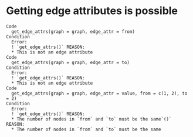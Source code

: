 # Getting edge attributes is possible

    Code
      get_edge_attrs(graph = graph, edge_attr = from)
    Condition
      Error:
      ! `get_edge_attrs()` REASON:
      * This is not an edge attribute
    Code
      get_edge_attrs(graph = graph, edge_attr = to)
    Condition
      Error:
      ! `get_edge_attrs()` REASON:
      * This is not an edge attribute
    Code
      get_edge_attrs(graph = graph, edge_attr = value, from = c(1, 2), to = 2)
    Condition
      Error:
      ! `get_edge_attrs()` REASON:
      * The number of nodes in `from` and `to` must be the same`()` REASON:
      * The number of nodes in `from` and `to` must be the same

